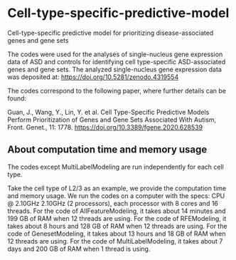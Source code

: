 # Cell-type-specific-predictive-model
Cell-type-specific predictive model for prioritizing disease-associated genes and gene sets

The codes were used for the analyses of single-nucleus gene expression data of ASD and controls for identifying cell type-specific ASD-associated genes and gene sets. The analyzed single-nucleus gene expression data was deposited at: https://doi.org/10.5281/zenodo.4319554

The codes correspond to the following paper, where further details can be found:

Guan, J., Wang, Y., Lin, Y. et al. Cell Type-Specific Predictive Models Perform Prioritization of Genes and Gene Sets Associated With Autism, Front. Genet., 11: 1778.  https://doi.org/10.3389/fgene.2020.628539

## About computation time and memory usage

The codes except MultiLabelModeling are run independently for each cell type. 

Take the cell type of L2/3 as an example, we provide the computation time and memory usage. We run the codes on a computer with the specs: CPU @ 2.10GHz 2.10GHz (2 processors), each processor with 8 cores and 16 threads.
For the code of AllFeatureModeling, it takes about 14 minutes and 199 GB of RAM when 12 threads are using.
For the code of RFEModeling, it takes about 8 hours and 128 GB of RAM when 12 threads are using.
For the code of GenesetModeling, it takes about 13 hours and 18 GB of RAM when 12 threads are using.
For the code of MultiLabelModeling, it takes about 7 days and 200 GB of RAM when 1 thread is using.
